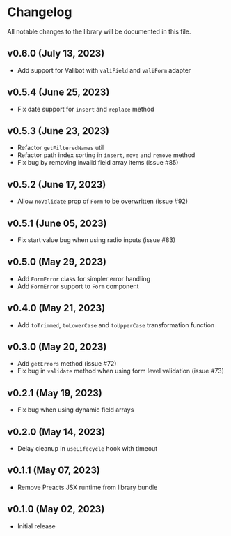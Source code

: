 # Changelog

All notable changes to the library will be documented in this file.

## v0.6.0 (July 13, 2023)

- Add support for Valibot with `valiField` and `valiForm` adapter

## v0.5.4 (June 25, 2023)

- Fix date support for `insert` and `replace` method

## v0.5.3 (June 23, 2023)

- Refactor `getFilteredNames` util
- Refactor path index sorting in `insert`, `move` and `remove` method
- Fix bug by removing invalid field array items (issue #85)

## v0.5.2 (June 17, 2023)

- Allow `noValidate` prop of `Form` to be overwritten (issue #92)

## v0.5.1 (June 05, 2023)

- Fix start value bug when using radio inputs (issue #83)

## v0.5.0 (May 29, 2023)

- Add `FormError` class for simpler error handling
- Add `FormError` support to `Form` component

## v0.4.0 (May 21, 2023)

- Add `toTrimmed`, `toLowerCase` and `toUpperCase` transformation function

## v0.3.0 (May 20, 2023)

- Add `getErrors` method (issue #72)
- Fix bug in `validate` method when using form level validation (issue #73)

## v0.2.1 (May 19, 2023)

- Fix bug when using dynamic field arrays

## v0.2.0 (May 14, 2023)

- Delay cleanup in `useLifecycle` hook with timeout

## v0.1.1 (May 07, 2023)

- Remove Preacts JSX runtime from library bundle

## v0.1.0 (May 02, 2023)

- Initial release
